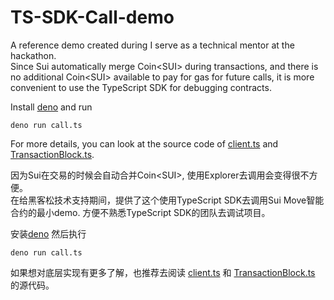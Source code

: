 # TS-SDK-Call-demo

A reference demo created during I serve as a technical mentor at the hackathon.     
Since Sui automatically merge Coin\<SUI\> during transactions, and there is no additional Coin\<SUI\> available to pay for gas for future calls, it is more convenient to use the TypeScript SDK for debugging contracts.

Install [deno](https://docs.deno.com/runtime/manual/getting_started/installation) and run

```
deno run call.ts
```

For more details, you can look at the source code of [client.ts](https://github.com/MystenLabs/sui/blob/main/sdk/typescript/src/client/client.ts) and [TransactionBlock.ts](https://github.com/MystenLabs/sui/blob/main/sdk/typescript/src/transactions/TransactionBlock.ts).


因为Sui在交易的时候会自动合并Coin\<SUI\>, 使用Explorer去调用会变得很不方便。  
在给黑客松技术支持期间，提供了这个使用TypeScript SDK去调用Sui Move智能合约的最小demo. 方便不熟悉TypeScript SDK的团队去调试项目。

安装[deno](https://docs.deno.com/runtime/manual/getting_started/installation) 然后执行

```
deno run call.ts
```

如果想对底层实现有更多了解，也推荐去阅读 [client.ts](https://github.com/MystenLabs/sui/blob/main/sdk/typescript/src/client/client.ts) 和 [TransactionBlock.ts](https://github.com/MystenLabs/sui/blob/main/sdk/typescript/src/transactions/TransactionBlock.ts) 的源代码。

